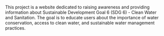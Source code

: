 This project is a website dedicated to raising awareness and providing information about Sustainable Development Goal 6 (SDG 6) - Clean Water and Sanitation. The goal is to educate users about the importance of water conservation, access to clean water, and sustainable water management practices.
